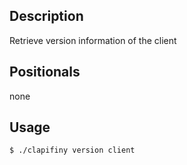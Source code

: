## Description

Retrieve version information of the client

## Positionals
none
## Usage

```shell
$ ./clapifiny version client
```
